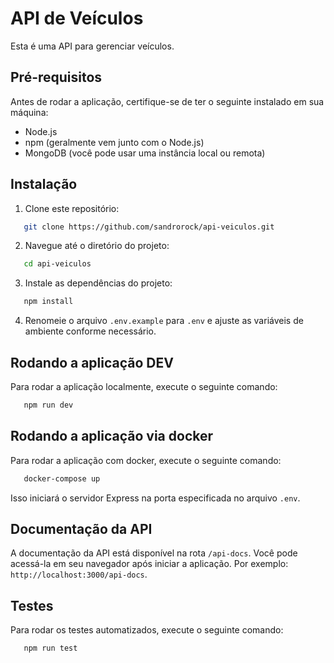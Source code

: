 # API de Veículos

Esta é uma API para gerenciar veículos.

## Pré-requisitos

Antes de rodar a aplicação, certifique-se de ter o seguinte instalado em sua máquina:

- Node.js
- npm (geralmente vem junto com o Node.js)
- MongoDB (você pode usar uma instância local ou remota)

## Instalação

1. Clone este repositório:

```bash
   git clone https://github.com/sandrorock/api-veiculos.git
```

2. Navegue até o diretório do projeto:

```bash
   cd api-veiculos
```

3. Instale as dependências do projeto:

```bash
   npm install
```

4. Renomeie o arquivo `.env.example` para `.env` e ajuste as variáveis de ambiente conforme necessário.

## Rodando a aplicação DEV

Para rodar a aplicação localmente, execute o seguinte comando:

```bash
   npm run dev
```

## Rodando a aplicação via docker

Para rodar a aplicação com docker, execute o seguinte comando:

```bash
   docker-compose up
```

Isso iniciará o servidor Express na porta especificada no arquivo `.env`.

## Documentação da API

A documentação da API está disponível na rota `/api-docs`. Você pode acessá-la em seu navegador após iniciar a aplicação. Por exemplo: `http://localhost:3000/api-docs`.

## Testes

Para rodar os testes automatizados, execute o seguinte comando:

```bash
   npm run test
```
